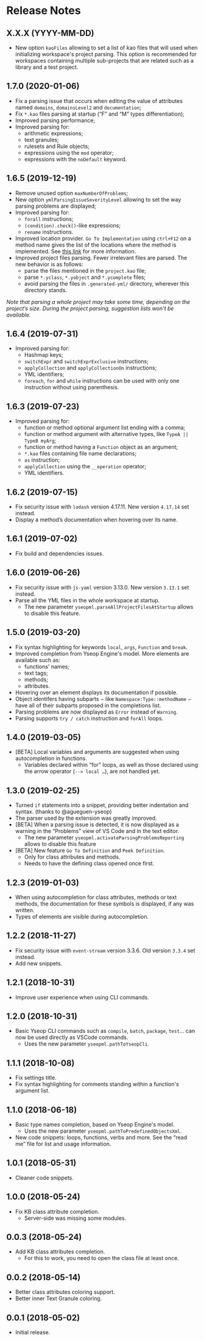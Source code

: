 # Release Notes

## X.X.X (YYYY-MM-DD)

-   New option `kaoFiles` allowing to set a list of kao files that will used when initializing workspace's project parsing. This option is recommended for workspaces containing multiple sub-projects that are related such as a library and a test project.

## 1.7.0 (2020-01-06)

-   Fix a parsing issue that occurs when editing the value of attributes named `domains`, `domainsLevel2` and `documentation`;
-   Fix `*.kao` files parsing at startup (“F” and “M” types differentiation);
-   Improved parsing performance;
-   Improved parsing for:
    -   arithmetic expressions;
    -   text granules;
    -   rulesets and Rule objects;
    -   expressions using the `mod` operator;
    -   expressions with the `noDefault` keyword.

## 1.6.5 (2019-12-19)

-   Remove unused option `maxNumberOfProblems`;
-   New option `ymlParsingIssueSeverityLevel` allowing to set the way parsing problems are displayed;
-   Improved parsing for:
    -   `forall` instructions;
    -   `(condition).check()`-like expressions;
    -   `rename` instructions.
-   Improved location provider. `Go To Implementation` using `ctrl+F12` on a method name gives the list of the locations where the method is implemented. See [this link](https://code.visualstudio.com/docs/editor/editingevolved#_go-to-implementation) for more information.
-   Improved project files parsing. Fewer irrelevant files are parsed. The new behavior is as follows:
    -   parse the files mentioned in the `project.kao` file;
    -   parse `*.yclass`, `*.yobject` and `*.ycomplete` files;
    -   avoid parsing the files in `.generated-yml/` directory, wherever this directory stands.

_Note that parsing a whole project may take some time, depending on the project’s size. During the project parsing, suggestion lists won't be available._

## 1.6.4 (2019-07-31)

-   Improved parsing for:
    -   Hashmap keys;
    -   `switchExpr` and `switchExprExclusive` instructions;
    -   `applyCollection` and `applyCollectionOn` instructions;
    -   YML identifiers;
    -   `foreach`, `for` and `while` instructions can be used with only one instruction without using parenthesis.

## 1.6.3 (2019-07-23)

-   Improved parsing for:
    -   function or method optional argument list ending with a comma;
    -   function or method argument with alternative types, like `TypeA || TypeB myArg`;
    -   function or method having a `Function` object as an argument;
    -   `*.kao` files containing file name declarations;
    -   `as` instruction;
    -   `applyCollection` using the `__operation` operator;
    -   YML identifiers.

## 1.6.2 (2019-07-15)

-   Fix security issue with `lodash` version 4.17.11. New version `4.17.14` set instead.
-   Display a method’s documentation when hovering over its name.

## 1.6.1 (2019-07-02)

-   Fix build and dependencies issues.

## 1.6.0 (2019-06-26)

-   Fix security issue with `js-yaml` version 3.13.0. New version `3.13.1` set instead.
-   Parse all the YML files in the whole workspace at startup.
    -   The new parameter `yseopml.parseAllProjectFilesAtStartup` allows to disable this feature.

## 1.5.0 (2019-03-20)

-   Fix syntax highlighting for keywords `local`, `args`, `Function` and `break`.
-   Improved completion from Yseop Engine's model. More elements are available such as:
    -   functions' names;
    -   text tags;
    -   methods;
    -   attributes.
-   Hovering over an element displays its documentation if possible.
-   Object identifers having subparts − like `Namespace:Type::methodName` − have all of their subparts proposed in the completions list.
-   Parsing problems are now displayed as `Error` instead of `Warning`.
-   Parsing supports `try / catch` instruction and `forAll` loops.

## 1.4.0 (2019-03-05)

-   [BETA] Local variables and arguments are suggested when using autocompletion in functions.
    -   Variables declared within “for” loops, as well as those declared using the arrow operator (`--> local …`), are not handled yet.

## 1.3.0 (2019-02-25)

-   Turned `if` statements into a snippet, providing better indentation and syntax. (thanks to @agueguen-yseop)
-   The parser used by the extension was greatly improved.
-   [BETA] When a parsing issue is detected, it is now displayed as a warning in the “Problems” view of VS Code and in the text editor.
    -   The new parameter `yseopml.activateParsingProblemsReporting` allows to disable this feature
-   [BETA] New feature `Go To Definition` and `Peek Definition`.
    -   Only for class attributes and methods.
    -   Needs to have the defining class opened once first.

## 1.2.3 (2019-01-03)

-   When using autocompletion for class attributes, methods or text methods, the documentation for these symbols is displayed, if any was written.
-   Types of elements are visible during autocompletion.

## 1.2.2 (2018-11-27)

-   Fix security issue with `event-stream` version 3.3.6. Old version `3.3.4` set instead.
-   Add new snippets.

## 1.2.1 (2018-10-31)

-   Improve user experience when using CLI commands.

## 1.2.0 (2018-10-31)

-   Basic Yseop CLI commands such as `compile`, `batch`, `package`, `test`… can now be used directly as VSCode commands.
    -   Uses the new parameter `yseopml.pathToYseopCli`.

## 1.1.1 (2018-10-08)

-   Fix settings title.
-   Fix syntax highlighting for comments standing within a function's argument list.

## 1.1.0 (2018-06-18)

-   Basic type names completion, based on Yseop Engine's model.
    -   Uses the new parameter `yseopml.pathToPredefinedObjectsXml`.
-   New code snippets: loops, functions, verbs and more. See the “read me” file for list and usage information.

## 1.0.1 (2018-05-31)

-   Cleaner code snippets.

## 1.0.0 (2018-05-24)

-   Fix KB class attribute completion.
    -   Server-side was missing some modules.

## 0.0.3 (2018-05-24)

-   Add KB class attributes completion.
    -   For this to work, you need to open the class file at least once.

## 0.0.2 (2018-05-14)

-   Better class attributes coloring support.
-   Better inner Text Granule coloring.

## 0.0.1 (2018-05-02)

-   Initial release.
